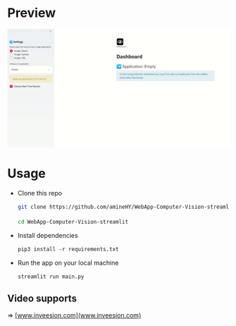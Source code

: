 
# Preview
![](media/preview_app.gif)

# Usage
- Clone this repo
    ```bash
    git clone https://github.com/amineHY/WebApp-Computer-Vision-streamlit.git

    cd WebApp-Computer-Vision-streamlit
    ```
- Install dependencies
    ```txt
    pip3 install -r requirements.txt
    ```
- Run the app on your local machine
    ```bash
    streamlit run main.py
    ```

## Video supports
=> [www.inveesion.com](www.inveesion.com)

